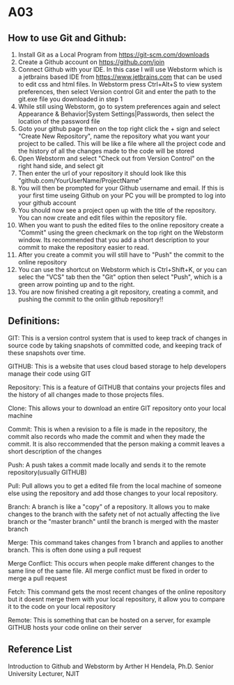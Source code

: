 # A03
## **How to use Git and Github:**
1) Install Git as a Local Program from https://git-scm.com/downloads
2) Create a Github account on https://github.com/join
3) Connect Github with your IDE. In this case I will use Webstorm which is a jetbrains based IDE from https://www.jetbrains.com that can be used to edit css and html files. In Webstorm press Ctrl+Alt+S to view system preferences, then select Version control Git and enter the path to the git.exe file you downloaded in step 1
4) While still using Webstorm, go to system preferences again and select Appearance & Behavior|System Settings|Passwords, then select the location of the password file
5) Goto your github page then on the top right click the + sign and select "Create New Repository", name the repository what you want your project to be called. This will be like a file where all the project code and the history of all the changes made to the code will be stored
6) Open Webstorm and select "Check out from Version Control" on the right hand side, and select git
7) Then enter the url of your repository it should look like this "github.com/YourUserName/ProjectName"
8) You will then be prompted for your Github username and email. If this is your first time useing Github on your PC you will be prompted to log into your github account
9) You should now see a project open up with the title of the repository. You can now create and edit files within the repository file.
10) When you want to push the edited files to the online repository create a "Commit" using the green checkmark on the top right on the Webstorm window. Its recommended that you add a short description to your commit to make the repository easier to read.
11) After you create a commit you will still have to "Push" the commit to the online repository
12) You can use the shortcut on Webstorm which is Ctrl+Shift+K, or you can selec the "VCS" tab then the "Git" option then select "Push", which is a green arrow pointing up and to the right.
13) You are now finished creating a git repository, creating a commit, and pushing the commit to the onlin github repository!!
## **Definitions:**

GIT: This is a version control system that is used to keep track of changes in source code by taking snapshots of committed code, and keeping track of these snapshots over time.

GITHUB: This is a website that uses cloud based storage to help developers manage their code using GIT

Repository: This is a feature of GITHUB that contains your projects files and the history of all changes made to those projects files.

Clone: This allows your to download an entire GIT repository onto your local machine

Commit: This is when a revision to a file is made in the repository, the commit also records who made the commit and when they made the commit. It is also reccommended that the person making a commit leaves a short description of the changes

Push: A push takes a commit made locally and sends it to the remote repository(usually GITHUB)

Pull: Pull allows you to get a edited file from the local machine of someone else using the repository and add those changes to your local repository.

Branch: A branch is like a "copy" of a repository. It allows you to make changes to the branch with the safety net of not actually affecting the live branch or the "master branch" until the branch is merged with the master branch

Merge: This command takes changes from 1 branch and applies to another branch. This is often done using a pull request

Merge Conflict: This occurs when people make different changes to the same line of the same file. All merge conflict must be fixed in order to merge a pull request

Fetch: This command gets the most recent changes of the online repository but it doesnt merge them with your local repository, it allow you to compare it to the code on your local repository 

Remote: This is something that can be hosted on a server, for example GITHUB hosts your code online on their server


## **Reference List**

Introduction to Github and Webstorm by Arther H Hendela, Ph.D. Senior University Lecturer, NJIT
